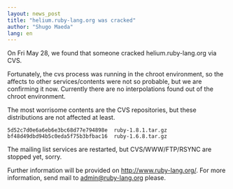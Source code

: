 ```yaml
---
layout: news_post
title: "helium.ruby-lang.org was cracked"
author: "Shugo Maeda"
lang: en
---
```


On Fri May 28, we found that someone cracked helium.ruby-lang.org
via CVS.

Fortunately, the cvs process was running in the chroot environment,
so the affects to other services/contents were not so probable, but
we are confirming it now.
Currently there are no interpolations found out of the chroot
environment.

The most worrisome contents are the CVS repositories, but these
distributions are not affected at least.

    5d52c7d0e6a6eb6e3bc68d77e794898e  ruby-1.8.1.tar.gz
    bf48d49dbd94b5c0eda5f75b3bfbac16  ruby-1.6.8.tar.gz

The mailing list services are restarted, but CVS/WWW/FTP/RSYNC
are stopped yet, sorry.

Further information will be provided on http://www.ruby-lang.org/.
For more information, send mail to admin@ruby-lang.org please.
